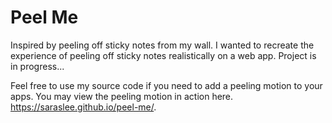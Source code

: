 # Peel Me


Inspired by peeling off sticky notes from my wall.  I wanted to recreate the experience of peeling off sticky notes realistically on a web app.  Project is in progress...   


Feel free to use my source code if you need to add a peeling motion to your apps.  You may view the peeling motion in action here.  
https://saraslee.github.io/peel-me/.
